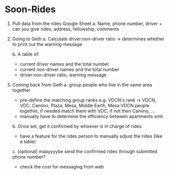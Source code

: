 # Soon-Rides

<initial planning>

1. Pull data from the rides Google Sheet
    a. Name, phone number, driver + can you give rides, address, fellowship, comments
    
2. Going to Geth
    a. Calculate driver:non-driver ratio → determines whether to print out the warning message
    
    b. A table of:
    - current driver names and the total number
    - current non-driver names and the total number
    - driver:non-driver ratio, warning message
    
3. Coming back from Geth
    a. group people who live in the same area together
    - pre-define the matching group ranks
      e.g. VDCN's rank -> VDCN, VDC, Camino, Plaza, Mesa, Middle Earth, Mesa
      VDCN people together, if needed match them with VDC, if not then Camino, ...
    - manually have to determine the efficiency between apartments smh
   
    b. Once set, get it confirmed by whoever is in charge of rides
    - have a feature for the rides person to manually adjust the rides (like a table)
   
    c. (optional) maayyyybe send the confirmed rides through submitted phone number?
    - check the cost for messaging from web
